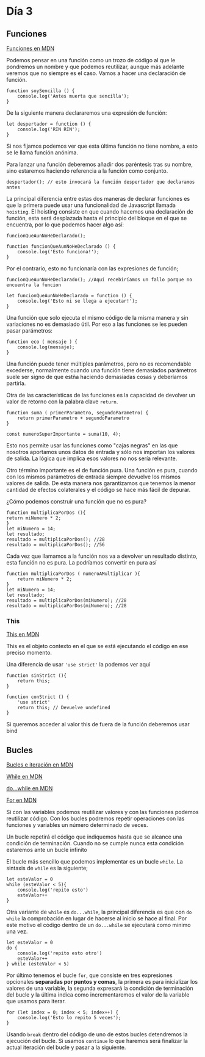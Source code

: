# Día 3

## Funciones

[Funciones en MDN](https://developer.mozilla.org/es/docs/Web/JavaScript/Guide/Funciones)

Podemos pensar en una función como un trozo de código al que le pondremos un nombre y que podemos reutilizar, aunque más adelante veremos que no siempre es el caso. Vamos a hacer una declaración de función.

	function soySencilla () {
		console.log('Antes muerta que sencilla');
	}
	
De la siguiente manera declararemos una expresión de función:

	let despertador = function () {
		console.log('RIN RIN');
	}
	
Si nos fijamos podemos ver que esta última función no tiene nombre, a esto se le llama función anónima.

Para lanzar una función deberemos añadir dos paréntesis tras su nombre, sino estaremos haciendo referencia a la función como conjunto.

	despertador(); // esto invocará la función despertador que declaramos antes

La principal diferencia entre estas dos maneras de declarar funciones es que la primera puede usar una funcionalidad de Javascript llamada `hoisting`. El hoisting consiste en que cuando hacemos una declaración de función, esta será desplazada hasta el principio del bloque en el que se encuentra, por lo que podemos hacer algo así:

	funcionQueAunNoHeDeclarado();
	
	function funcionQueAunNoHeDeclarado () {
		console.log('Esto funciona!');
	}

Por el contrario, esto no funcionaría con las expresiones de función;

	funcionQueAunNoHeDeclarado(); //Aquí recebiríamos un fallo porque no encuentra la funcion
	
	let funcionQueAunNoHeDeclarado = function () {
		console.log('Esto ni se llega a ejecutar!');
	}
	
Una función que solo ejecuta el mismo código de la misma manera y sin variaciones no es demasiado útil. Por eso a las funciones se les pueden pasar parámetros:

	function eco ( mensaje ) {
		console.log(mensaje);
	}
	
Una función puede tener múltiples parámetros, pero no es recomendable excederse, normalmente cuando una función tiene demasiados parámetros suele ser signo de que estña haciendo demasiadas cosas y deberíamos partirla.

Otra de las características de las funciones es la capacidad de devolver un valor de retorno con la palabra clave `return`.

	function suma ( primerParametro, segundoParametro) {
		return primerParametro + segundoParametro
	}
	
	const numeroSuperImportante = suma(10, 4);

Esto nos permite usar las funciones como "cajas negras" en las que nosotros aportamos unos datos de entrada y sólo nos importan los valores de salida. La lógica que implica esos valores no nos sería relevante.

Otro término importante es el de función pura. Una función es pura, cuando con los mismos parámetros de entrada siempre devuelve los mismos valores de salida. De esta manera nos garantizamos que tenemos la menor cantidad de efectos colaterales y el código se hace más fácil de depurar.

¿Cómo podemos construir una función que no es pura?

	function multiplicaPorDos (){
	return miNumero * 2;
	}
	let miNumero = 14;
	let resultado;
	resultado = multiplicaPorDos(); //28
	resultado = multiplicaPorDos(); //56
	
Cada vez que llamamos a la función nos va a devolver un resultado distinto, esta función no es pura. La podríamos convertir en pura así

	function multiplicaPorDos ( numeroAMultiplicar ){
		return miNumero * 2;
	}
	let miNumero = 14;
	let resultado;
	resultado = multiplicaPorDos(miNumero); //28
	resultado = multiplicaPorDos(miNumero); //28
	
### This
	
[This en MDN](https://developer.mozilla.org/es/docs/Web/JavaScript/Referencia/Operadores/this)

This es el objeto contexto en el que se está ejecutando el código en ese preciso momento.

Una diferencia de usar `'use strict'` la podemos ver aquí

	function sinStrict (){
		return this;
	}
	
	function conStrict () {
		'use strict'
		return this; // Devuelve undefined
	}

Si queremos acceder al valor this de fuera de la función deberemos usar bind

## Bucles

[Bucles e iteración en MDN](https://developer.mozilla.org/es/docs/Web/JavaScript/Guide/Bucles_e_iteraci%C3%B3n)

[While en MDN](https://developer.mozilla.org/es/docs/Web/JavaScript/Referencia/Sentencias/while)

[do...while en MDN](https://developer.mozilla.org/es/docs/Web/JavaScript/Referencia/Sentencias/do...while)

[For en MDN](https://developer.mozilla.org/es/docs/Web/JavaScript/Referencia/Sentencias/for)

Si con las variables podemos reutilizar valores y con las funciones podemos reutilizar código. Con los bucles podremos repetir operaciones con las funciones y variables un número determinado de veces.

Un bucle repetirá el código que indiquemos hasta que se alcance una condición de terminación. Cuando no se cumple nunca esta condición estaremos ante un bucle infinito

El bucle más sencillo que podemos implementar es un bucle `while`. La sintaxis de `while` es la siguiente;

	let esteValor = 0
	while (esteValor < 5){
		console.log('repito esto')
		esteValor++
	}

Otra variante de `while` es `do...while`, la principal diferencia es que con `do while` la comprobación en lugar de hacerse al inicio se hace al final. Por este motivo el código dentro de un `do...while` se ejecutará como mínimo una vez.

	let esteValor = 0
	do {
		console.log('repito esto otro')
		esteValor++
	} while (esteValor < 5)
	
Por último tenemos el bucle `for`, que consiste en tres expresiones opcionales **separadas por puntos y comas**, la primera es para inicializar los valores de una variable, la segunda expresará la condición de terminación del bucle y la última indica como incrementaremos el valor de la variable que usamos para iterar.

	for (let index = 0; index < 5; index++) {
		console.log('Esto lo repito 5 veces');
	}
	
Usando `break` dentro del código de uno de estos bucles detendremos la ejecución del bucle. Si usamos `continue` lo que haremos será finalizar la actual iteración del bucle y pasar a la siguiente.

